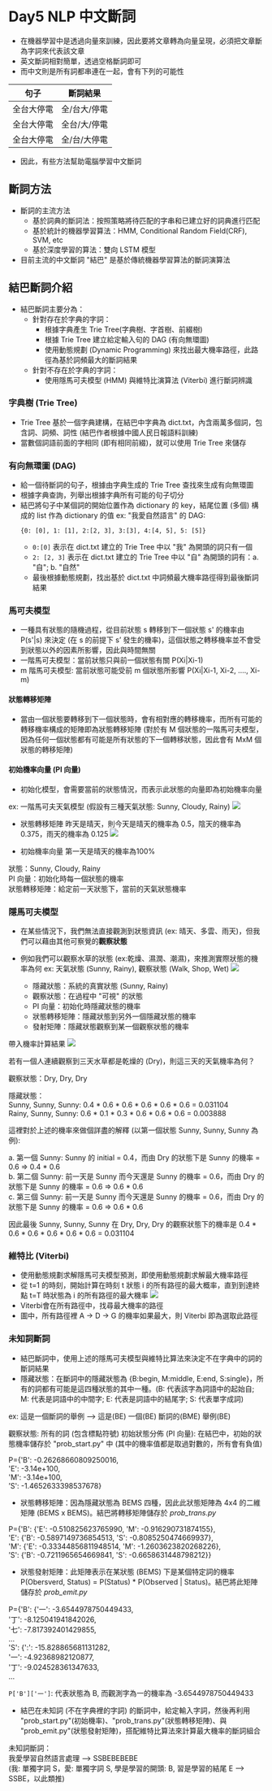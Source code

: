 # Day5 NLP 中文斷詞
* 在機器學習中是透過向量來訓練，因此要將文章轉為向量呈現，必須把文章斷為字詞來代表該文章
* 英文斷詞相對簡單，透過空格斷詞即可
* 而中文則是所有詞都串連在一起，會有下列的可能性

|句子|斷詞結果|
|-|-|
|全台大停電|全/台大/停電|
|全台大停電|全台/大/停電|
|全台大停電|全/台/大停電|

* 因此，有些方法幫助電腦學習中文斷詞

## 斷詞方法
* 斷詞的主流方法
    * 基於詞典的斷詞法：按照策略將待匹配的字串和已建立好的詞典進行匹配
    * 基於統計的機器學習算法：HMM, Conditional Random Field(CRF), SVM, etc
    * 基於深度學習的算法：雙向 LSTM 模型
* 目前主流的中文斷詞 "結巴" 是基於傳統機器學習算法的斷詞演算法

## 結巴斷詞介紹
* 結巴斷詞主要分為：
    * 針對存在於字典的字詞：
        * 根據字典產生 Trie Tree(字典樹、字首樹、前綴樹)
        * 根據 Trie Tree 建立給定輸入句的 DAG (有向無環圖)
        * 使用動態規劃 (Dynamic Programming) 來找出最大機率路徑，此路徑為基於詞頻最大的斷詞結果
    * 針對不存在於字典的字詞：
        * 使用隱馬可夫模型 (HMM) 與維特比演算法 (Viterbi) 進行斷詞辨識

### 字典樹 (Trie Tree)
* Trie Tree 基於一個字典建構，在結巴中字典為 dict.txt，內含兩萬多個詞，包含詞、詞頻、詞性 (結巴作者根據中國人民日報語料訓練)
* 當數個詞語前面的字相同 (即有相同前綴)，就可以使用 Trie Tree 來儲存

### 有向無環圖 (DAG)
* 給一個待斷詞的句子，根據由字典生成的 Trie Tree 查找來生成有向無環圖
* 根據字典查詢，列舉出根據字典所有可能的句子切分
* 結巴將句子中某個詞的開始位置作為 dictionary 的 key，結尾位置 (多個) 構成的 list 作為 dictionary 的值
ex: "我愛自然語言" 的 DAG:
    ```
    {0: [0], 1: [1], 2:[2, 3], 3:[3], 4:[4, 5], 5: [5]}
    ```
    * `0:[0]` 表示在 dict.txt 建立的 Trie Tree 中以 "我" 為開頭的詞只有一個
    * `2: [2, 3]` 表示在 dict.txt 建立的 Trie Tree 中以 "自" 為開頭的詞有：a. "自"; b. "自然"
    * 最後根據動態規劃，找出基於 dict.txt 中詞頻最大機率路徑得到最後斷詞結果

### 馬可夫模型
* 一種具有狀態的隨機過程，從目前狀態 s 轉移到下一個狀態 s' 的機率由 P(s'|s) 來決定 (在 s 的前提下 s’ 發生的機率)，這個狀態之轉移機率並不會受到狀態以外的因素所影響，因此與時間無關
* 一階馬可夫模型：當前狀態只與前一個狀態有關 P(Xi|Xi-1)
* m 階馬可夫模型: 當前狀態可能受前 m 個狀態所影響 P(Xi|Xi-1, Xi-2, ...., Xi-m)

#### 狀態轉移矩陣
* 當由一個狀態要轉移到下一個狀態時，會有相對應的轉移機率，而所有可能的轉移機率構成的矩陣即為狀態轉移矩陣 (對於有 M 個狀態的一階馬可夫模型，因為任何一個狀態都有可能是所有狀態的下一個轉移狀態，因此會有 MxM 個狀態的轉移矩陣)

#### 初始機率向量 (PI 向量)
* 初始化模型，會需要當前的狀態情況，而表示此狀態的向量即為初始機率向量

ex: 一階馬可夫天氣模型 (假設有三種天氣狀態: Sunny, Cloudy, Rainy)
![](https://github.com/myps6415/NLP-marathon/blob/main/D05%20NLP%20中文斷詞/Markov_example.png?raw=true)

* 狀態轉移矩陣
昨天是晴天，則今天是晴天的機率為 0.5，陰天的機率為 0.375，雨天的機率為 0.125
![](https://github.com/myps6415/NLP-marathon/blob/main/D05%20NLP%20中文斷詞/Markov_example2.png?raw=true)

* 初始機率向量
第一天是晴天的機率為100%

狀態：Sunny, Cloudy, Rainy  
PI 向量：初始化時每一個狀態的機率  
狀態轉移矩陣：給定前一天狀態下，當前的天氣狀態機率

### 隱馬可夫模型
* 在某些情況下，我們無法直接觀測到狀態資訊 (ex: 晴天、多雲、雨天)，但我們可以藉由其他可察覺的**觀察狀態**
* 例如我們可以觀察水草的狀態 (ex:乾燥、濕潤、潮濕)，來推測實際狀態的機率為何
ex: 天氣狀態 (Sunny, Rainy), 觀察狀態 (Walk, Shop, Wet)
![](https://github.com/myps6415/NLP-marathon/blob/main/D05%20NLP%20中文斷詞/HMM_example.png?raw=true)

    * 隱藏狀態：系統的真實狀態 (Sunny, Rainy)
    * 觀察狀態：在過程中 "可視" 的狀態
    * PI 向量：初始化時隱藏狀態的機率
    * 狀態轉移矩陣：隱藏狀態到另外一個隱藏狀態的機率
    * 發射矩陣：隱藏狀態觀察到某一個觀察狀態的機率

帶入機率計算結果
![](https://github.com/myps6415/NLP-marathon/blob/main/D05%20NLP%20中文斷詞/HMM_example2.png?raw=true)

若有一個人連續觀察到三天水草都是乾燥的 (Dry)，則這三天的天氣機率為何？

觀察狀態：Dry, Dry, Dry

隱藏狀態：  
Sunny, Sunny, Sunny: 0.4 * 0.6 * 0.6 * 0.6 * 0.6 * 0.6 = 0.031104  
Rainy, Sunny, Sunny: 0.6 * 0.1 * 0.3 * 0.6 * 0.6 * 0.6 = 0.003888

這裡對於上述的機率來做個詳盡的解釋 (以第一個狀態 Sunny, Sunny, Sunny 為例):

a. 第一個 Sunny: Sunny 的 initial = 0.4，而由 Dry 的狀態下是 Sunny 的機率 = 0.6 => 0.4 * 0.6  
b. 第二個 Sunny: 前一天是 Sunny 而今天還是 Sunny 的機率 = 0.6，而由 Dry 的狀態下是 Sunny 的機率 = 0.6 => 0.6 * 0.6  
c. 第三個 Sunny: 前一天是 Sunny 而今天還是 Sunny 的機率 = 0.6，而由 Dry 的狀態下是 Sunny 的機率 = 0.6 => 0.6 * 0.6

因此最後 Sunny, Sunny, Sunny 在 Dry, Dry, Dry 的觀察狀態下的機率是 0.4 * 0.6 * 0.6 * 0.6 * 0.6 * 0.6 = 0.031104

### 維特比 (Viterbi)
* 使用動態規劃求解隱馬可夫模型預測，即使用動態規劃求解最大機率路徑
* 從 t=1 的時刻，開始計算在時刻 t 狀態 i 的所有路徑的最大概率，直到到達終點 t=T 時狀態為 i 的所有路徑的最大機率
![](https://github.com/myps6415/NLP-marathon/blob/main/D05%20NLP%20中文斷詞/Viterbi.jpeg?raw=true)
* Viterbi會在所有路徑中，找尋最大機率的路徑
* 圖中，所有路徑裡 A -> D -> G 的機率如果最大，則 Viterbi 即為選取此路徑

### 未知詞斷詞
* 結巴斷詞中，使用上述的隱馬可夫模型與維特比算法來決定不在字典中的詞的斷詞結果
* 隱藏狀態：在斷詞中的隱藏狀態為 {B:begin, M:middle, E:end, S:single}，所有的詞都有可能是這四種狀態的其中一種。(B: 代表該字為詞語中的起始自; M: 代表是詞語中的中間字; E: 代表是詞語中的結尾字; S: 代表單字成詞)

ex: 這是一個斷詞的舉例 —> 這是(BE) 一個(BE) 斷詞的(BME) 舉例(BE)

觀察狀態: 所有的詞 (包含標點符號)
初始狀態分佈 (PI 向量): 在結巴中，初始的狀態機率儲存於 "prob_start.py" 中 (其中的機率值都是取過對數的，所有會有負值)

P={'B': -0.26268660809250016,  
'E': -3.14e+100,  
'M': -3.14e+100,  
’S': -1.4652633398537678}

* 狀態轉移矩陣：因為隱藏狀態為 BEMS 四種，因此此狀態矩陣為 4x4 的二維矩陣 (BEMS x BEMS)。結巴將轉移矩陣儲存於 *prob_trans.py*

P={'B': {'E': -0.510825623765990, 'M': -0.916290731874155},  
'E': {'B': -0.5897149736854513, 'S': -0.8085250474669937},  
'M': {'E': -0.33344856811948514, 'M': -1.2603623820268226},  
’S': {'B': -0.7211965654669841, 'S': -0.6658631448798212}}

* 狀態發射矩陣：此矩陣表示在某狀態 (BEMS) 下是某個特定詞的機率 P(Obersverd, Status) = P(Status) * P(Observed | Status)。結巴將此矩陣儲存於 *prob_emit.py*

P={'B': {'一': -3.6544978750449433,  
'丁': -8.125041941842026,  
'七': -7.817392401429855,  
...  
'S': {':': -15.828865681131282,  
'一': -4.92368982120877,  
'丁': -9.024528361347633,  
…

`P['B']['一']`: 代表狀態為 B, 而觀測字為一的機率為 -3.6544978750449433

* 結巴在未知詞 (不在字典裡的字詞) 的斷詞中，給定輸入字詞，然後再利用 "prob_start.py"(初始機率)、"prob_trans.py"(狀態轉移矩陣)、與 "prob_emit.py"(狀態發射矩陣)，搭配維特比算法來計算最大機率的斷詞組合

未知詞斷詞：  
我愛學習自然語言處理 —>  SSBEBEBEBE  
(我: 單獨字詞 S，愛: 單獨字詞 S, 學是學習的開頭: B, 習是學習的結尾 E --> SSBE，以此類推)
